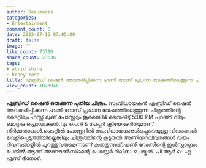 ```yaml
---
author: Beaumaris
categories:
- Entertainment
comment_count: 0
date: 2023-07-13 07:05:00
draft: false
image: ''
like_count: 73710
share_count: 23636
tags:
- abrid shine
- honey rose
title: എബ്രിഡ് ഷൈൻ അവതരിപ്പിക്കുന്ന ഹണി റോസ് പ്രധാന വേഷത്തിലെത്തുന്ന ചിത്രം
view_count: 1073940
---
```


**എബ്രിഡ് ഷൈൻ ഒരുക്കുന്ന പുതിയ ചിത്രം.** സംവിധായകൻ എബ്രിഡ് ഷൈൻ അവതരിപ്പിക്കുന്ന ഹണി റോസ് പ്രധാന വേഷത്തിലെത്തുന്ന ചിത്രത്തിന്റെ ടൈറ്റിലും ഫസ്റ്റ് ലുക്ക് പോസ്റ്ററും ജൂലൈ 14 വൈകിട്ട്‌ 5:00 PM പുറത്ത്‌ വിടും. ബാദുഷ പ്രൊഡക്ഷൻസും പെൻ & പേപ്പർ ക്രിയേഷൻസുമാണ് നിർമാതാക്കൾ.ടൈറ്റിൽ പോസ്റ്ററിൽ സംവിധായകനുൾപ്പെടെയുള്ള വിവരങ്ങൾ വെളിപ്പെടുത്തിയില്ലെങ്കിലും ചിത്രത്തിന്റെ കൂടുതൽ അണിയറവിവരങ്ങൾ വരും ദിവസങ്ങളിൽ പുറത്തുവരുമെന്നാണ് കരുതുന്നത്.ഹണി റോസിന്റെ ഇൻസ്റ്റാഗ്രാം പേജിൽ ആണ് അന്നൗൺസ്‌മെന്റ് പോസ്റ്റർ റിലീസ് ചെയ്തത്. പി ആർ ഒ- എ എസ് ദിനേശ്.